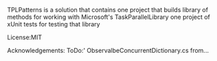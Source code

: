 TPLPatterns is a solution that contains 
one project that builds library of methods for working with Microsoft's TaskParallelLibrary
one project of xUnit tests for testing that library

License:MIT

Acknowledgements: ToDo:'
ObservalbeConcurrentDictionary.cs from... 